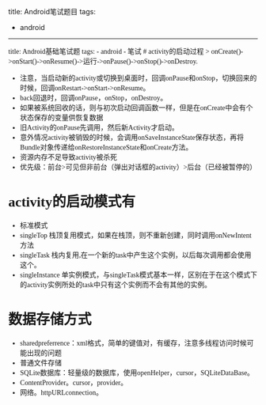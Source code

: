 title: Android笔试题目
tags:
- android
 
---
<font style="font-family: 微软雅黑;">
title: Android基础笔试题
tags:
- android
- 笔试
# activity的启动过程
> onCreate()->onStart()->onResume()->运行->onPause()->onStop()->onDestroy.

* 注意，当启动新的activity或切换到桌面时，回调onPause和onStop，切换回来的时候，回调onRestart->onStart->onResume。
* back回退时，回调onPause，onStop，onDestroy。
* 如果被系统回收的话，则与初次启动回调函数一样，但是在onCreate中会有个状态保存的变量供恢复数据
* 旧Activity的onPause先调用，然后新Activity才启动。
* 意外情况activity被销毁的时候，会调用onSaveInstanceState保存状态，再将Bundle对象传递给onRestoreInstanceState和onCreate方法。
* 资源内存不足导致activity被杀死
* 优先级：前台>可见但非前台（弹出对话框的activity）>后台（已经被暂停的）

# activity的启动模式有
* 标准模式
* singleTop 栈顶复用模式，如果在栈顶，则不重新创建，同时调用onNewIntent方法
* singleTask  栈内复用,在一个新的task中产生这个实例，以后每次调用都会使用这个。
* singleInstance 单实例模式，与singleTask模式基本一样，区别在于在这个模式下的activity实例所处的task中只有这个实例而不会有其他的实例。

# 数据存储方式
* sharedpreferrence：xml格式，简单的键值对，有缓存，注意多线程访问时候可能出现的问题
* 普通文件存储
* SQLite数据库：轻量级的数据库，使用openHelper，cursor，SQLiteDataBase。
* ContentProvider。cursor，provider。
* 网络。httpURLconnection。



